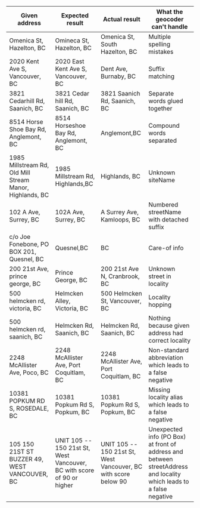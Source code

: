 |Given address|Expected result|Actual result|What the geocoder can't handle
|----|----|----|----|
Omenica St, Hazelton, BC|Omineca St, Hazelton, BC|Omenica St, South Hazelton, BC|Multiple spelling mistakes
2020 Kent Ave S, Vancouver, BC|2020 East Kent Ave S, Vancouver, BC|Dent Ave, Burnaby, BC|Suffix matching
3821 Cedarhill Rd, Saanich, BC|3821 Cedar hill Rd, Saanich, BC|3821 Saanich Rd, Saanich, BC|Separate words glued together
8514 Horse Shoe Bay Rd, Anglemont, BC|8514 Horseshoe Bay Rd, Anglemont, BC|Anglemont,BC|Compound words separated
1985 Millstream Rd, Old Mill Stream Manor, Highlands, BC|1985 Millstream Rd, Highlands,BC|Highlands, BC|Unknown siteName
102 A Ave, Surrey, BC|102A Ave, Surrey, BC|A Surrey Ave, Kamloops, BC|Numbered streetName with detached suffix
c/o Joe Fonebone, PO BOX 201, Quesnel, BC|Quesnel,BC|BC|Care-of info
200 21st Ave, prince george, BC|Prince George, BC|200 21st Ave N, Cranbrook, BC|Unknown street in locality
500 helmcken rd, victoria, BC|Helmcken Alley, Victoria, BC|500 Helmcken St, Vancouver, BC|Locality hopping
500 helmcken rd, saanich, BC|Helmcken Rd, Saanich, BC|Helmcken Rd, Saanich, BC|Nothing because given address had correct locality
2248 McAllister Ave, Poco, BC|2248 McAllister Ave, Port Coquitlam, BC|2248 McAllister Ave, Port Coquitlam, BC|Non-standard abbreviation which leads to a false negative
10381 POPKUM RD S, ROSEDALE, BC|10381 Popkum Rd S, Popkum, BC|10381 Popkum Rd S, Popkum, BC|Missing locality alias which leads to a false negative
105 150 21ST ST BUZZER 49, WEST VANCOUVER, BC|UNIT 105 -- 150 21st St, West Vancouver, BC with score of 90 or higher|UNIT 105 -- 150 21st St, West Vancouver, BC with score below 90|Unexpected info (PO Box) at front of address and between streetAddress and locality which leads to a false negative
